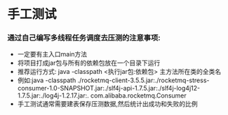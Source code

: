 # 手工测试
### 通过自己编写多线程任务调度去压测的注意事项:
* 一定要有主入口main方法
* 将项目打成jar包与所有的依赖包放在一个目录下运行
* 推荐运行方式: java -classpath <执行jar包:依赖包> 主方法所在类的全类名
* 例如:java -classpath ./rocketmq-client-3.5.5.jar:./rocketmq-stress-consumer-1.0-SNAPSHOT.jar:./slf4j-api-1.7.5.jar:./slf4j-log4j12-1.7.5.jar:./log4j-1.2.17.jar:. com.alibaba.rocketmq.Consumer
* 手工测试通常需要建表保存压测数据,然后统计出成功和失败的比例
